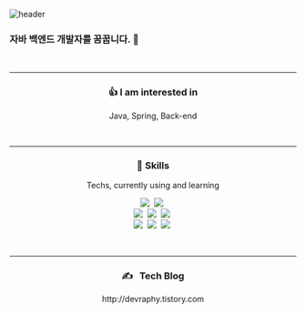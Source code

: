 
<!--
**devraphy/devraphy** is a ✨ _special_ ✨ repository because its `README.md` (this file) appears on your GitHub profile.

Here are some ideas to get you started:

- 🔭 I’m currently working on ...
- 🌱 I’m currently learning ...
- 👯 I’m looking to collaborate on ...
- 🤔 I’m looking for help with ...
- 💬 Ask me about ...
- 📫 How to reach me: ...
- 😄 Pronouns: ...
- ⚡ Fun fact: ...
-->

![header](https://capsule-render.vercel.app/api?type=waving&color=gradient&height=300&section=header&text=Gyun%20Hyoung%20Lee&fontColor=black&fontSize=65&fontAlign=36&fontAlignY=35&animation=fadeIn&desc=높이보다%20멀리%20가고%20싶은%20개발자&descAlign=24&descSize=25&descAlignY=58)

<h3 align="left">자바 백엔드 개발자를 꿈꿉니다.&nbsp;🚀</h3>
<br/>
<hr>
<h3 align="center">👍&nbsp;I am interested in</h3>
<p align="center"> Java, Spring, Back-end </p>
<br/>
<hr>

<h3 align="center">💪&nbsp;Skills</h3>
<p align="center"> Techs, currently using and learning </p>

<p align="center">
<img src="https://img.shields.io/badge/Java-007396?style=flat-square&logo=Java&logoColor=white"/></a>&nbsp;
 <img src="https://img.shields.io/badge/Python-3766AB?style=flat-square&logo=Python&logoColor=white"/></a>&nbsp; 
 <br/>
 <img src="https://img.shields.io/badge/Spring-green?style=flat-square&logo=Spring&logoColor=white"/></a>&nbsp; 
 <img src="https://img.shields.io/badge/SpringBoot-green?style=flat-square&logo=SpringBoot&logoColor=white"/></a>&nbsp; 
  <img src="https://img.shields.io/badge/Vue.js-brightgreen?style=flat-square&logo=vue.js&logoColor=white"/></a>&nbsp; 
 <br/>
 <img src="https://img.shields.io/badge/HTML5-orange?style=flat-square&logo=html5&logoColor=white"/></a>&nbsp; 
 <img src="https://img.shields.io/badge/css-ff69b4?style=flat-square&logo=css3&logoColor=white"/></a>&nbsp; 
 <img src="https://img.shields.io/badge/Javascript-yellow?style=flat-square&logo=javascript&logoColor=white"/></a>&nbsp;
</p>
 <br/>
 <hr>
 <h3 align="center">✍️ &nbsp;&nbsp;Tech Blog</h3>
 <p align="center"> http://devraphy.tistory.com </p>
